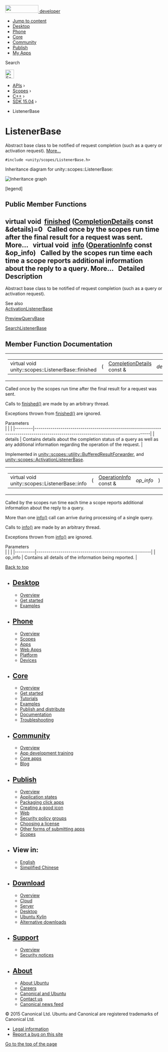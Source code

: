 <a href="https://developer.ubuntu.com/" class="logo-ubuntu"><img src="https://developer.ubuntu.com/assets/sites/ubuntu/latest/u/img/logos/logo-ubuntu-orange.svg" width="106" height="25" /> <span>developer</span></a>

-   [Jump to content](index.html#main-content)
-   [Desktop](https://developer.ubuntu.com/en/desktop/)
-   [Phone](https://developer.ubuntu.com/en/phone/)
-   [Core](https://developer.ubuntu.com/core)
-   [Community](https://developer.ubuntu.com/en/community/)
-   [Publish](https://developer.ubuntu.com/en/publish/)
-   [My Apps](https://myapps.developer.ubuntu.com/)

Search

<img src="https://developer.ubuntu.com/assets/sites/ubuntu/latest/u/img/search-white.svg" alt="Search" height="28" />

-   [APIs](../../../../index.html) ›
-   [Scopes](../../../index.html) ›
-   [C++](../../index.html) ›
-   [SDK 15.04](../index.html) ›

<!-- -->

-   ListenerBase

ListenerBase
============

Abstract base class to be notified of request completion (such as a query or activation request). [More...](index.html#details)

`#include <unity/scopes/ListenerBase.h>`

Inheritance diagram for unity::scopes::ListenerBase:

![Inheritance graph](https://developer.ubuntu.com/static/devportal_uploaded/76a09356-5b12-4dfe-bd5d-5658bba0818f-api/scopes/cpp/sdk-15.04/unity.scopes.ListenerBase/classunity_1_1scopes_1_1_listener_base__inherit__graph.png)

<span class="legend">\[legend\]</span>

<span id="pub-methods"></span> Public Member Functions
------------------------------------------------------

virtual void 
<a href="index.html#afb44937749b61c9e3ebfa20ec6e4634b" class="el">finished</a> (<a href="../unity.scopes.CompletionDetails/index.html" class="el">CompletionDetails</a> const &details)=0
 
Called once by the scopes run time after the final result for a request was sent. More...
 
virtual void 
<a href="index.html#a3b38fa642754142f40968f3ff8d1bdc8" class="el">info</a> (<a href="../unity.scopes.OperationInfo/index.html" class="el">OperationInfo</a> const &op\_info)
 
Called by the scopes run time each time a scope reports additional information about the reply to a query. More...
 
<span id="details"></span>
Detailed Description
--------------------

Abstract base class to be notified of request completion (such as a query or activation request).

See also  
<a href="../unity.scopes.ActivationListenerBase/index.html" class="el" title="Base class to receive a response to a result activation request. ">ActivationListenerBase</a>

<a href="../unity.scopes.PreviewQueryBase/index.html" class="el" title="Abstract base class to represent a particular preview. ">PreviewQueryBase</a>

<a href="../unity.scopes.SearchListenerBase/index.html" class="el" title="Abstract base interface for a client to receive the results of a query. ">SearchListenerBase</a>

Member Function Documentation
-----------------------------

<span id="afb44937749b61c9e3ebfa20ec6e4634b" class="anchor"></span>
<table>
<colgroup>
<col width="50%" />
<col width="50%" />
</colgroup>
<tbody>
<tr class="odd">
<td><table>
<tbody>
<tr class="odd">
<td>virtual void unity::scopes::ListenerBase::finished</td>
<td>(</td>
<td><a href="../unity.scopes.CompletionDetails/index.html" class="el">CompletionDetails</a> const &amp; </td>
<td><em>details</em></td>
<td>)</td>
<td></td>
</tr>
</tbody>
</table></td>
<td><span class="mlabels"><span class="mlabel">pure virtual</span></span></td>
</tr>
</tbody>
</table>

Called once by the scopes run time after the final result for a request was sent.

Calls to <a href="index.html#afb44937749b61c9e3ebfa20ec6e4634b" class="el" title="Called once by the scopes run time after the final result for a request was sent. ...">finished()</a> are made by an arbitrary thread.

Exceptions thrown from <a href="index.html#afb44937749b61c9e3ebfa20ec6e4634b" class="el" title="Called once by the scopes run time after the final result for a request was sent. ...">finished()</a> are ignored.

Parameters  
|         |                                                                                                                                       |
|---------|---------------------------------------------------------------------------------------------------------------------------------------|
| details | Contains details about the completion status of a query as well as any additional information regarding the operation of the request. |

Implemented in <a href="../unity.scopes.utility.BufferedResultForwarder/index.html#a9bd57e76c08a01560a700d665cc40e96" class="el">unity::scopes::utility::BufferedResultForwarder</a>, and <a href="../unity.scopes.ActivationListenerBase/index.html#a89f1e3697d62b098c73704368d3bc4c8" class="el">unity::scopes::ActivationListenerBase</a>.

<span id="a3b38fa642754142f40968f3ff8d1bdc8" class="anchor"></span>
<table>
<colgroup>
<col width="50%" />
<col width="50%" />
</colgroup>
<tbody>
<tr class="odd">
<td><table>
<tbody>
<tr class="odd">
<td>virtual void unity::scopes::ListenerBase::info</td>
<td>(</td>
<td><a href="../unity.scopes.OperationInfo/index.html" class="el">OperationInfo</a> const &amp; </td>
<td><em>op_info</em></td>
<td>)</td>
<td></td>
</tr>
</tbody>
</table></td>
<td><span class="mlabels"><span class="mlabel">virtual</span></span></td>
</tr>
</tbody>
</table>

Called by the scopes run time each time a scope reports additional information about the reply to a query.

More than one <a href="index.html#a3b38fa642754142f40968f3ff8d1bdc8" class="el" title="Called by the scopes run time each time a scope reports additional information about the reply to a q...">info()</a> call can arrive during processing of a single query.

Calls to <a href="index.html#a3b38fa642754142f40968f3ff8d1bdc8" class="el" title="Called by the scopes run time each time a scope reports additional information about the reply to a q...">info()</a> are made by an arbitrary thread.

Exceptions thrown from <a href="index.html#a3b38fa642754142f40968f3ff8d1bdc8" class="el" title="Called by the scopes run time each time a scope reports additional information about the reply to a q...">info()</a> are ignored.

Parameters  
|          |                                                         |
|----------|---------------------------------------------------------|
| op\_info | Contains all details of the information being reported. |

[Back to top](index.html#)

-   [Desktop](https://developer.ubuntu.com/en/desktop/)
    ---------------------------------------------------

    -   [Overview](https://developer.ubuntu.com/en/desktop/)
    -   [Get started](http://snapcraft.io/?utm_source=developer.ubuntu.com&utm_medium=devportal&utm_term=snaps%20snapcraft%20desktop&utm_content=menu&utm_campaign=duc_snappers)
    -   [Examples](https://github.com/ubuntu/snappy-playpen)

-   [Phone](https://developer.ubuntu.com/en/phone/)
    -----------------------------------------------

    -   [Overview](https://developer.ubuntu.com/en/phone/)
    -   [Scopes](https://developer.ubuntu.com/en/phone/scopes/)
    -   [Apps](https://developer.ubuntu.com/en/phone/apps/)
    -   [Web Apps](https://developer.ubuntu.com/en/phone/web/)
    -   [Platform](https://developer.ubuntu.com/en/phone/platform/)
    -   [Devices](https://developer.ubuntu.com/en/phone/devices/)

-   [Core](https://developer.ubuntu.com/core)
    -----------------------------------------

    -   [Overview](https://developer.ubuntu.com/core)
    -   [Get started](https://developer.ubuntu.com/core/get-started)
    -   [Tutorials](https://developer.ubuntu.com/core/tutorials)
    -   [Examples](https://developer.ubuntu.com/core/examples)
    -   [Publish and distribute](https://developer.ubuntu.com/core/publish-and-distribute)
    -   [Documentation](https://developer.ubuntu.com/core/documentation)
    -   [Troubleshooting](https://developer.ubuntu.com/core/troubleshooting)

-   [Community](https://developer.ubuntu.com/en/community/)
    -------------------------------------------------------

    -   [Overview](https://developer.ubuntu.com/en/community/)
    -   [App development training](https://developer.ubuntu.com/en/community/training/)
    -   [Core apps](https://developer.ubuntu.com/en/community/core-apps/)
    -   [Blog](https://developer.ubuntu.com/en/community/blog/)

-   [Publish](https://developer.ubuntu.com/en/publish/)
    ---------------------------------------------------

    -   [Overview](https://developer.ubuntu.com/en/publish/)
    -   [Application states](https://developer.ubuntu.com/en/publish/application-states/)
    -   [Packaging click apps](https://developer.ubuntu.com/en/publish/packaging-click-apps/)
    -   [Creating a good icon](https://developer.ubuntu.com/en/publish/creating-a-good-icon/)
    -   [Web](https://developer.ubuntu.com/en/publish/web/)
    -   [Security policy groups](https://developer.ubuntu.com/en/publish/security-policy-groups/)
    -   [Choosing a license](https://developer.ubuntu.com/en/publish/choosing-a-license/)
    -   [Other forms of submitting apps](https://developer.ubuntu.com/en/publish/other-forms-of-submitting-apps/)
    -   [Scopes](https://developer.ubuntu.com/en/publish/scopes/)

-   View in:
    --------

    -   [English](index.html "Change to language: English")
    -   [Simplified Chinese](index.html "Change to language: Simplified Chinese")

-   [Download](http://ubuntu.com/download/)
    ---------------------------------------

    -   [Overview](http://ubuntu.com/download)
    -   [Cloud](http://ubuntu.com/download/cloud)
    -   [Server](http://ubuntu.com/download/server)
    -   [Desktop](http://ubuntu.com/download/desktop)
    -   [Ubuntu Kylin](http://ubuntu.com/download/ubuntu-kylin)
    -   [Alternative downloads](http://ubuntu.com/download/alternative-downloads)

-   [Support](http://ubuntu.com/support/)
    -------------------------------------

    -   [Overview](http://ubuntu.com/support)
    -   [Security notices](http://www.ubuntu.com/usn/)

-   [About](http://ubuntu.com/about/)
    ---------------------------------

    -   [About Ubuntu](http://ubuntu.com/about/about-ubuntu)
    -   [Careers](http://www.canonical.com/careers)
    -   [Canonical and Ubuntu](http://ubuntu.com/about/canonical-and-ubuntu)
    -   [Contact us](http://ubuntu.com/about/contact-us)
    -   [Canonical news feed](http://insights.ubuntu.com/feed/)

© 2015 Canonical Ltd. Ubuntu and Canonical are registered trademarks of Canonical Ltd.

-   [Legal information](http://www.ubuntu.com/legal)
-   [Report a bug on this site](https://bugs.launchpad.net/developer-ubuntu-com/)

<span class="accessibility-aid">[Go to the top of the page](index.html#)</span>
